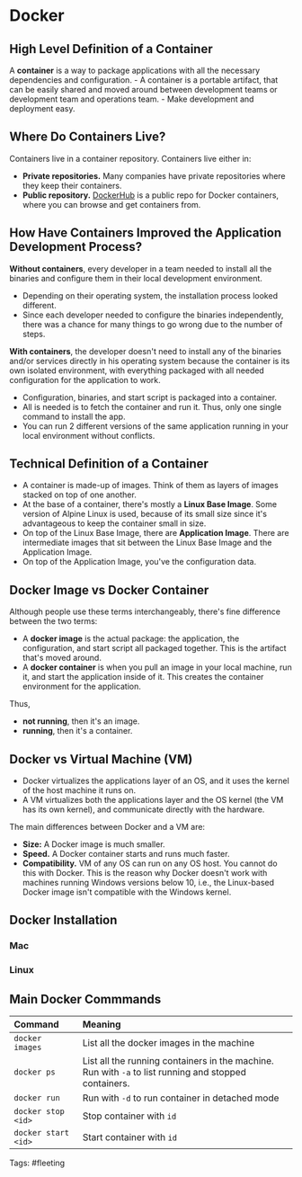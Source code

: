 # Docker

## High Level Definition of a Container
A **container** is a way to package applications with all the necessary dependencies and configuration.
	- A container is a portable artifact, that can be easily shared and moved around between development teams or development team and operations team.
	- Make development and deployment easy.

## Where Do Containers Live?
Containers live in a container repository. Containers live either in:
- **Private repositories.** Many companies have private repositories where they keep their containers.
- **Public repository.** [DockerHub](https://hub.docker.com/) is a public repo for Docker containers, where you can browse and get containers from.

## How Have Containers Improved the Application Development Process?
**Without containers**, every developer in a team needed to install all the binaries and configure them in their local development environment. 
- Depending on their operating system, the installation process looked different. 
- Since each developer needed to configure the binaries independently, there was a chance for many things to go wrong due to the number of steps.

**With containers**, the developer doesn't need to install any of the binaries and/or services directly in his operating system because the container is its own isolated environment, with everything packaged with all needed configuration for the application to work. 
- Configuration, binaries, and start script is packaged into a container.
- All is needed is to fetch the container and run it. Thus, only one single command to install the app.
- You can run 2 different versions of the same application running in your local environment without conflicts.

## Technical Definition of a Container
- A container is made-up of images. Think of them as layers of images stacked on top of one another.
- At the base of a container, there's mostly a **Linux Base Image**. Some version of Alpine Linux is used, because of its small size since it's advantageous to keep the container small in size.
- On top of the Linux Base Image, there are **Application Image**. There are intermediate images that sit between the Linux Base Image and the Application Image.
- On top of the Application Image, you've the configuration data.

## Docker Image vs Docker Container

Although people use these terms interchangeably, there's fine difference between the two terms:
- A **docker image** is the actual package: the application, the configuration, and start script all packaged together. This is the artifact that's moved around.
- A **docker container** is when you pull an image in your local machine, run it, and start the application inside of it. This creates the container environment for the application.

Thus,
* **not running**, then it's an image.
* **running**, then it's a container.

## Docker vs Virtual Machine (VM)
- Docker virtualizes the applications layer of an OS, and it uses the kernel of the host machine it runs on.
- A VM virtualizes both the applications layer and the OS kernel (the VM has its own kernel), and communicate directly with the hardware.

The main differences between Docker and a VM are:
- **Size:** A Docker image is much smaller.
- **Speed.** A Docker container starts and runs much faster.
- **Compatibility.** VM of any OS can run on any OS host. You cannot do this with Docker. This is the reason why Docker doesn't work with machines running Windows versions below 10, i.e., the Linux-based Docker image isn't compatible with the Windows kernel.

## Docker Installation
### Mac

### Linux

## Main Docker Commmands

|Command| Meaning |
|:------------|:----------|
|`docker images`| List all the docker images in the machine|
|`docker ps`|List all the running containers in the machine. Run with `-a` to list running and stopped containers.|
|`docker run`| Run with `-d` to run container in detached mode|
|`docker stop <id>`|Stop container with `id`|
|`docker start <id>`|Start container with `id`|

Tags: #fleeting

